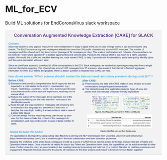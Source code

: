 # ML_for_ECV
Build ML solutions for EndCoronaVirus slack workspace

![CAKE : Conversation Augmented Knowledge Extraction](/CAKE_ecv_analytics_scanning.png)

